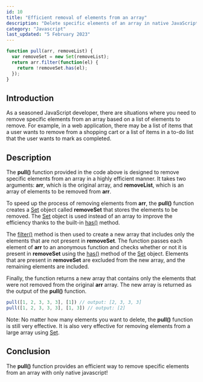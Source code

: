```yaml
---
id: 10
title: "Efficient removal of elements from an array"
description: "Delete specific elements of an array in native JavaScript."
category: "Javascript"
last_updated: "5 February 2023"
---
```


```javascript
function pull(arr, removeList) {
  var removeSet = new Set(removeList);
  return arr.filter(function(el) {
    return !removeSet.has(el);
  });
}
```

## Introduction
As a seasoned JavaScript developer, there are situations where you need to remove specific elements from an array based on a list of elements to remove. For example, in a web application, there may be a list of items that a user wants to remove from a shopping cart or a list of items in a to-do list that the user wants to mark as completed.

## Description
The **pull()** function provided in the code above is designed to remove specific elements from an array in a highly efficient manner. It takes two arguments: **arr**, which is the original array, and **removeList**, which is an array of elements to be removed from **arr**.

To speed up the process of removing elements from **arr**, the **pull()** function creates a [Set](https://developer.mozilla.org/en-US/docs/Web/JavaScript/Reference/Global_Objects/Set) object called **removeSet** that stores the elements to be removed. The [Set](https://developer.mozilla.org/en-US/docs/Web/JavaScript/Reference/Global_Objects/Set) object is used instead of an array to improve the efficiency thanks to the built-in [has()](https://developer.mozilla.org/en-US/docs/Web/JavaScript/Reference/Global_Objects/Set/has) method.

The [filter()](https://developer.mozilla.org/en-US/docs/Web/JavaScript/Reference/Global_Objects/Array/filter) method is then used to create a new array that includes only the elements that are not present in **removeSet**. The function passes each element of **arr** to an anonymous function and checks whether or not it is present in **removeSet** using the [has()](https://developer.mozilla.org/en-US/docs/Web/JavaScript/Reference/Global_Objects/Set/has) method of the [Set](https://developer.mozilla.org/en-US/docs/Web/JavaScript/Reference/Global_Objects/Set) object. Elements that are present in **removeSet** are excluded from the new array, and the remaining elements are included.

Finally, the function returns a new array that contains only the elements that were not removed from the original **arr** array. The new array is returned as the output of the **pull()** function.

```js
pull([1, 2, 3, 3, 3], [1]) // output: [2, 3, 3, 3]
pull([1, 2, 3, 3, 3], [1, 3]) // output: [2]
```

Note: No matter how many elements you want to delete, the **pull()** function is still very effective. It is also very effective for removing elements from a large array using [Set](https://developer.mozilla.org/en-US/docs/Web/JavaScript/Reference/Global_Objects/Set).

## Conclusion
The **pull()** function provides an efficient way to remove specific elements from an array with only native javascript!